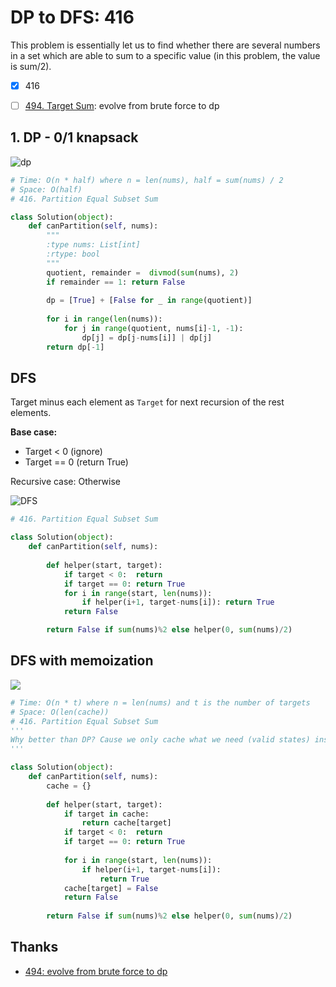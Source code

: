 # DP to DFS: 416 


This problem is essentially let us to find whether there are several numbers in a set which are able to sum to a specific value (in this problem, the value is sum/2).

- [x] 416
- [ ] [494. Target Sum](https://leetcode.com/problems/target-sum/discuss/97369/Evolve-from-brute-force-to-dp): evolve from brute force to dp



## 1. DP - 0/1 knapsack 

![dp](https://i.imgur.com/e0vRxsp.png)


``` python 
# Time: O(n * half) where n = len(nums), half = sum(nums) / 2
# Space: O(half)
# 416. Partition Equal Subset Sum

class Solution(object):
    def canPartition(self, nums):
        """
        :type nums: List[int]
        :rtype: bool
        """
        quotient, remainder =  divmod(sum(nums), 2)
        if remainder == 1: return False 
        
        dp = [True] + [False for _ in range(quotient)]
        
        for i in range(len(nums)):
            for j in range(quotient, nums[i]-1, -1):
                dp[j] = dp[j-nums[i]] | dp[j]
        return dp[-1]
```

## DFS 

Target minus each element as `Target` for next recursion of the rest elements.

**Base case:**

* Target < 0 (ignore)
* Target == 0 (return True)

Recursive case: Otherwise

![DFS](https://i.imgur.com/TRocZQ3.png)

``` python 
# 416. Partition Equal Subset Sum

class Solution(object):
    def canPartition(self, nums):        
        
        def helper(start, target):         
            if target < 0:  return
            if target == 0: return True
            for i in range(start, len(nums)):
                if helper(i+1, target-nums[i]): return True
            return False

        return False if sum(nums)%2 else helper(0, sum(nums)/2) 
```


## DFS with memoization 

![](https://i.imgur.com/vsbdCxu.png)

```python 
# Time: O(n * t) where n = len(nums) and t is the number of targets  
# Space: O(len(cache))
# 416. Partition Equal Subset Sum
'''
Why better than DP? Cause we only cache what we need (valid states) instead of all continuous states . 
'''

class Solution(object):
    def canPartition(self, nums):
        cache = {}
        
        def helper(start, target):         
            if target in cache:
                return cache[target]
            if target < 0:  return 
            if target == 0: return True
            
            for i in range(start, len(nums)):
                if helper(i+1, target-nums[i]):
                    return True
            cache[target] = False
            return False
        
        return False if sum(nums)%2 else helper(0, sum(nums)/2)
```


## Thanks

* [494: evolve from brute force to dp](https://leetcode.com/problems/target-sum/discuss/97369/Evolve-from-brute-force-to-dp)